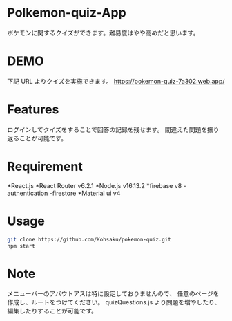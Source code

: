 # Polkemon-quiz-App

ポケモンに関するクイズができます。難易度はやや高めだと思います。

# DEMO

下記 URL よりクイズを実施できます。
https://pokemon-quiz-7a302.web.app/

# Features

ログインしてクイズをすることで回答の記録を残せます。
間違えた問題を振り返ることが可能です。

# Requirement

*React.js
*React Router v6.2.1
*Node.js v16.13.2
*firebase v8
-authentication
-firestore
\*Material ui v4

# Usage

```bash
git clone https://github.com/Kohsaku/pokemon-quiz.git
npm start
```

# Note

メニューバーのアバウトアスは特に設定しておりませんので、
任意のページを作成し、ルートをつけてください。
quizQuestions.js より問題を増やしたり、編集したりすることが可能です。
